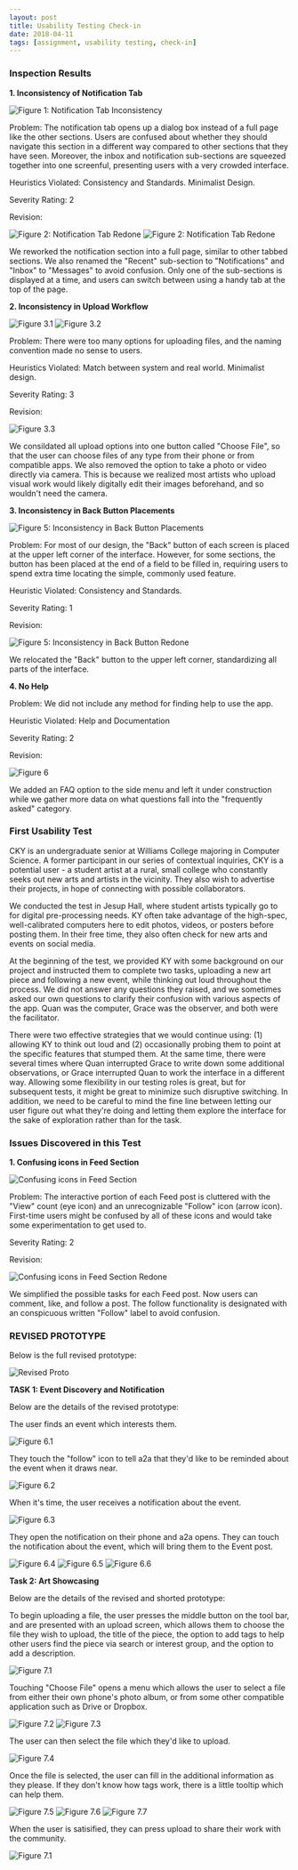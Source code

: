 ```yaml
---
layout: post
title: Usability Testing Check-in
date: 2018-04-11
tags: [assignment, usability testing, check-in]
---
```


### Inspection Results

**1. Inconsistency of Notification Tab**

![Figure 1: Notification Tab Inconsistency](/img/Event7.jpg)

Problem: The notification tab opens up  a dialog box instead of a full page like the other sections. Users are confused about whether they should navigate this section in a different way compared to other sections that they have seen. Moreover, the inbox and notification sub-sections are squeezed together into one screenful, presenting users with a very crowded interface.

Heuristics Violated: Consistency and Standards. Minimalist Design.

Severity Rating: 2

Revision:

![Figure 2: Notification Tab Redone](/img/Messages.JPG) <!-- .element height="50%" width="50%" -->
![Figure 2: Notification Tab Redone](/img/Notifications.JPG)

We reworked the notification section into a full page, similar to other tabbed sections. We also renamed the "Recent" sub-section to "Notifications" and "Inbox" to "Messages" to avoid confusion. Only one of the sub-sections is displayed at a time, and users can switch between using a handy tab at the top of the page.

**2. Inconsistency in Upload Workflow**

![Figure 3.1](/img/Upload1.JPG)
![Figure 3.2](/img/Upload13.JPG)

Problem: There were too many options for uploading files, and the naming convention made no sense to users.

Heuristics Violated: Match between system and real world. Minimalist design.

Severity Rating: 3

Revision:

![Figure 3.3](/img/Upload.2.1.JPG)

We consildated all upload options into one button called "Choose File", so that the user can choose files of any type from their phone or from compatible apps. We also removed the option to take a photo or video directly via camera. This is because we realized most artists who upload visual work would likely digitally edit their images beforehand, and so wouldn't need the camera.


**3. Inconsistency in Back Button Placements**

![Figure 5: Inconsistency in Back Button Placements](/img/Edit1.jpg)

Problem: For most of our design, the "Back" button of each screen is placed at the upper left corner of the interface. However, for some sections, the button has been placed at the end of a field to be filled in, requiring users to spend extra time locating the simple, commonly used feature.

Heuristic Violated: Consistency and Standards.

Severity Rating: 1

Revision:

![Figure 5: Inconsistency in Back Button Redone](/img/Edit1b.JPG)

We relocated the "Back" button to the upper left corner, standardizing all parts of the interface.

**4. No Help**

Problem: We did not include any method for finding help to use the app.

Heuristic Violated: Help and Documentation

Severity Rating: 2

Revision:

![Figure 6](/img/FAQ.jpg)

We added an FAQ option to the side menu and left it under construction while we gather more data on what questions fall into the "frequently asked" category.

### First Usability Test

CKY is an undergraduate senior at Williams College majoring in Computer Science. A former participant in our series of contextual inquiries, CKY is a potential user - a student artist at a rural, small college who constantly seeks out new arts and artists in the vicinity. They also wish to advertise their projects, in hope of connecting with possible collaborators.

We conducted the test in Jesup Hall, where student artists typically go to for digital pre-processing needs. KY often take advantage of the high-spec, well-calibrated computers here to edit photos, videos, or posters before posting them. In their free time, they also often check for new arts and events on social media.

At the beginning of the test, we provided KY with some background on our project and instructed them to complete two tasks, uploading a new art piece and following a new event, while thinking out loud throughout the process. We did not answer any questions they raised, and we sometimes asked our own questions to clarify their confusion with various aspects of the app. Quan was the computer, Grace was the observer, and both were the facilitator.

There were two effective strategies that we would continue using: (1) allowing KY to think out loud and (2) occasionally probing them to point at the specific features that stumped them. At the same time, there were several times where Quan interrupted Grace to write down some additional observations, or Grace interrupted Quan to work the interface in a different way. Allowing some flexibility in our testing roles is great, but for subsequent tests, it might be great to minimize such disruptive switching. In addition, we need to be careful to mind the fine line between letting our user figure out what they're doing and letting them explore the interface for the sake of exploration rather than for the task.

### Issues Discovered in this Test

**1. Confusing icons in Feed Section**

![Confusing icons in Feed Section](/img/Discover1.jpg)

Problem: The interactive portion of each Feed post is cluttered with the "View" count (eye icon) and an unrecognizable "Follow" icon (arrow icon). First-time users might be confused by all of these icons and would take some experimentation to get used to.

Severity Rating: 2

Revision:

![Confusing icons in Feed Section Redone](/img/New_Buttons.jpg)

We simplified the possible tasks for each Feed post. Now users can comment, like, and follow a post. The follow functionality is designated with an conspicuous written "Follow" label to avoid confusion.

### REVISED PROTOTYPE

Below is the full revised prototype:

![Revised Proto](/img/Full_Proto2.jpg)

**TASK 1: Event Discovery and Notification**

Below are the details of the revised prototype:

The user finds an event which interests them.

![Figure 6.1](/img/Event.2.1.jpg)

They touch the "follow" icon to tell a2a that they'd like to be reminded about the event when it draws near.

![Figure 6.2](/img/Event.2.2.jpg)

When it's time, the user receives a notification about the event.

![Figure 6.3](/img/Event.2.3.jpg)

They open the notification on their phone and a2a opens. They can touch the notification about the event, which will bring them to the Event post.

![Figure 6.4](/img/Notifications.jpg)
![Figure 6.5](/img/Event.2.5.jpg)
![Figure 6.6](/img/Event.2.6.jpg)

**Task 2: Art Showcasing**

Below are the details of the revised and shorted prototype:

To begin uploading a file, the user presses the middle button on the tool bar, and are presented with an upload screen, which allows them to choose the file they wish to upload, the title of the piece, the option to add tags to help other users find the piece via search or interest group, and the option to add a description.

![Figure 7.1](/img/Upload.2.1.jpg)

Touching "Choose File" opens a menu which allows the user to select a file from either their own phone's photo album, or from some other compatible application such as Drive or Dropbox.

![Figure 7.2](/img/Upload.2.2.jpg)
![Figure 7.3](/img/Upload.2.3.jpg)

The user can then select the file which they'd like to upload.

![Figure 7.4](/img/Upload.2.4.jpg)

Once the file is selected, the user can fill in the additional information as they please. If they don't know how tags work, there is a little tooltip which can help them.

![Figure 7.5](/img/Upload.2.5.jpg)
![Figure 7.6](/img/Upload.2.6.jpg)
![Figure 7.7](/img/Upload.2.7.jpg)

When the user is satisified, they can press upload to share their work with the community.

![Figure 7.1](/img/Upload.2.8.jpg)
